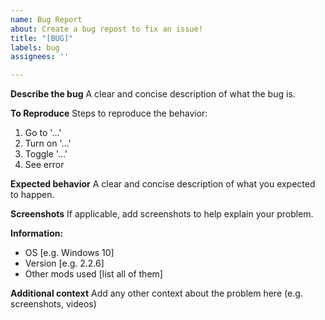 ```yaml
---
name: Bug Report
about: Create a bug repost to fix an issue!
title: "[BUG]"
labels: bug
assignees: ''

---
```


**Describe the bug**
A clear and concise description of what the bug is.

**To Reproduce**
Steps to reproduce the behavior:
1. Go to '...'
2. Turn on '...'
3. Toggle '...'
4. See error

**Expected behavior**
A clear and concise description of what you expected to happen.

**Screenshots**
If applicable, add screenshots to help explain your problem.

**Information:**
 - OS [e.g. Windows 10]
 - Version [e.g. 2.2.6]
 - Other mods used [list all of them]

**Additional context**
Add any other context about the problem here (e.g. screenshots, videos)

